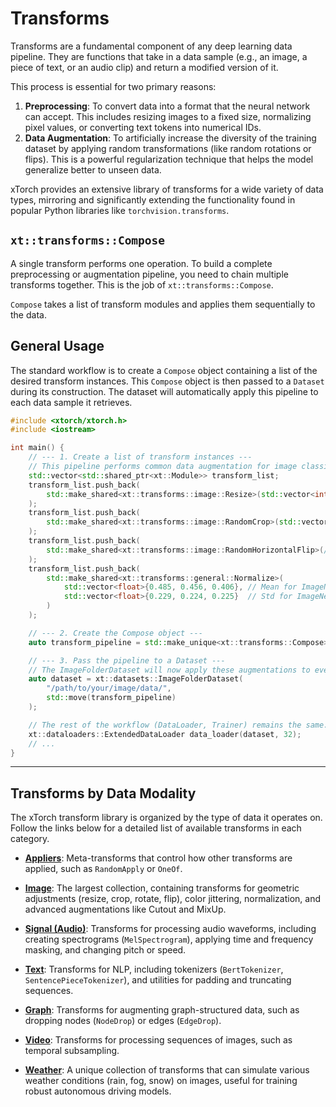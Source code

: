 # Transforms

Transforms are a fundamental component of any deep learning data pipeline. They are functions that take in a data sample (e.g., an image, a piece of text, or an audio clip) and return a modified version of it.

This process is essential for two primary reasons:
1.  **Preprocessing**: To convert data into a format that the neural network can accept. This includes resizing images to a fixed size, normalizing pixel values, or converting text tokens into numerical IDs.
2.  **Data Augmentation**: To artificially increase the diversity of the training dataset by applying random transformations (like random rotations or flips). This is a powerful regularization technique that helps the model generalize better to unseen data.

xTorch provides an extensive library of transforms for a wide variety of data types, mirroring and significantly extending the functionality found in popular Python libraries like `torchvision.transforms`.

## `xt::transforms::Compose`

A single transform performs one operation. To build a complete preprocessing or augmentation pipeline, you need to chain multiple transforms together. This is the job of `xt::transforms::Compose`.

`Compose` takes a list of transform modules and applies them sequentially to the data.

## General Usage

The standard workflow is to create a `Compose` object containing a list of the desired transform instances. This `Compose` object is then passed to a `Dataset` during its construction. The dataset will automatically apply this pipeline to each data sample it retrieves.

```cpp
#include <xtorch/xtorch.h>
#include <iostream>

int main() {
    // --- 1. Create a list of transform instances ---
    // This pipeline performs common data augmentation for image classification.
    std::vector<std::shared_ptr<xt::Module>> transform_list;
    transform_list.push_back(
        std::make_shared<xt::transforms::image::Resize>(std::vector<int64_t>{256, 256})
    );
    transform_list.push_back(
        std::make_shared<xt::transforms::image::RandomCrop>(std::vector<int64_t>{224, 224})
    );
    transform_list.push_back(
        std::make_shared<xt::transforms::image::RandomHorizontalFlip>(/*p=*/0.5)
    );
    transform_list.push_back(
        std::make_shared<xt::transforms::general::Normalize>(
            std::vector<float>{0.485, 0.456, 0.406}, // Mean for ImageNet
            std::vector<float>{0.229, 0.224, 0.225}  // Std for ImageNet
        )
    );

    // --- 2. Create the Compose object ---
    auto transform_pipeline = std::make_unique<xt::transforms::Compose>(transform_list);

    // --- 3. Pass the pipeline to a Dataset ---
    // The ImageFolderDataset will now apply these augmentations to every image it loads.
    auto dataset = xt::datasets::ImageFolderDataset(
        "/path/to/your/image/data/",
        std::move(transform_pipeline)
    );

    // The rest of the workflow (DataLoader, Trainer) remains the same.
    xt::dataloaders::ExtendedDataLoader data_loader(dataset, 32);
    // ...
}
```

---

## Transforms by Data Modality

The xTorch transform library is organized by the type of data it operates on. Follow the links below for a detailed list of available transforms in each category.

-   **[Appliers](appliers.md)**: Meta-transforms that control how other transforms are applied, such as `RandomApply` or `OneOf`.

-   **[Image](image.md)**: The largest collection, containing transforms for geometric adjustments (resize, crop, rotate, flip), color jittering, normalization, and advanced augmentations like Cutout and MixUp.

-   **[Signal (Audio)](signal.md)**: Transforms for processing audio waveforms, including creating spectrograms (`MelSpectrogram`), applying time and frequency masking, and changing pitch or speed.

-   **[Text](text.md)**: Transforms for NLP, including tokenizers (`BertTokenizer`, `SentencePieceTokenizer`), and utilities for padding and truncating sequences.

-   **[Graph](graph.md)**: Transforms for augmenting graph-structured data, such as dropping nodes (`NodeDrop`) or edges (`EdgeDrop`).

-   **[Video](video.md)**: Transforms for processing sequences of images, such as temporal subsampling.

-   **[Weather](weather.md)**: A unique collection of transforms that can simulate various weather conditions (rain, fog, snow) on images, useful for training robust autonomous driving models.

